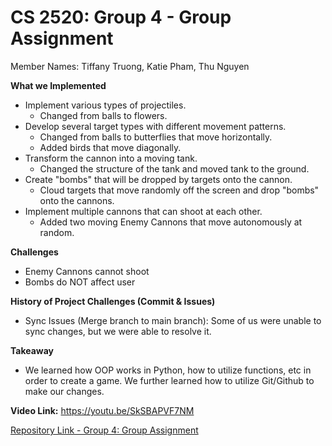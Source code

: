 # CS 2520: Group 4 - Group Assignment

Member Names:
Tiffany Truong, Katie Pham, Thu Nguyen

**What we Implemented**  
- Implement various types of projectiles.
  - Changed from balls to flowers.
- Develop several target types with different movement patterns.
  - Changed from balls to butterflies that move horizontally.
  - Added birds that move diagonally. 
- Transform the cannon into a moving tank.
  - Changed the structure of the tank and moved tank to the ground. 
- Create "bombs" that will be dropped by targets onto the cannon.
  - Cloud targets that move randomly off the screen and drop "bombs" onto the cannons. 
- Implement multiple cannons that can shoot at each other. 
  - Added two moving Enemy Cannons that move autonomously at random. 

**Challenges**
- Enemy Cannons cannot shoot
- Bombs do NOT affect user

**History of Project Challenges (Commit & Issues)**
- Sync Issues (Merge branch to main branch): Some of us were unable to sync changes, but we were able to resolve it. 

**Takeaway**
- We learned how OOP works in Python, how to utilize functions, etc in order to create a game. We further learned how to utilize Git/Github to make our changes. 

**Video Link:**  https://youtu.be/SkSBAPVF7NM

[Repository Link - Group 4: Group Assignment](https://github.com/tiff178/assignment_7)
